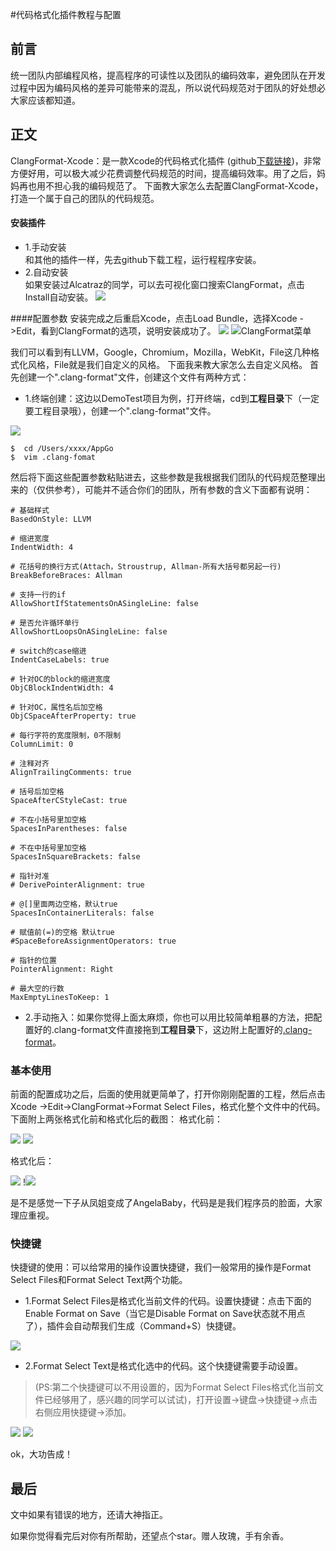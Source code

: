 #代码格式化插件教程与配置
## 前言
统一团队内部编程风格，提高程序的可读性以及团队的编码效率，避免团队在开发过程中因为编码风格的差异可能带来的混乱，所以说代码规范对于团队的好处想必大家应该都知道。
## 正文
ClangFormat-Xcode：是一款Xcode的代码格式化插件 (github[下载链接](https://github.com/travisjeffery/ClangFormat-Xcode))，非常方便好用，可以极大减少花费调整代码规范的时间，提高编码效率。用了之后，妈妈再也用不担心我的编码规范了。
下面教大家怎么去配置ClangFormat-Xcode，打造一个属于自己的团队的代码规范。
#### 安装插件
* 1.手动安装                          
和其他的插件一样，先去github下载工程，运行程程序安装。
* 2.自动安装           
如果安装过Alcatraz的同学，可以去可视化窗口搜索ClangFormat，点击Install自动安装。
![](http://upload-images.jianshu.io/upload_images/1321491-0e7c3785b41f96a5.png?imageMogr2/auto-orient/strip%7CimageView2/2/w/1240)  

####配置参数
安装完成之后重启Xcode，点击Load Bundle，选择Xcode ->Edit，看到ClangFormat的选项，说明安装成功了。
![](http://upload-images.jianshu.io/upload_images/1321491-4cc76d071be9e3f6.jpeg?imageMogr2/auto-orient/strip%7CimageView2/2/w/1240)
![ClangFormat菜单](http://upload-images.jianshu.io/upload_images/1321491-d3c30dadd0d4f3e5.jpeg?imageMogr2/auto-orient/strip%7CimageView2/2/w/1240)

我们可以看到有LLVM，Google，Chromium，Mozilla，WebKit，File这几种格式化风格，File就是我们自定义的风格。
下面我来教大家怎么去自定义风格。
首先创建一个".clang-format"文件，创建这个文件有两种方式：
* 1.终端创建：这边以DemoTest项目为例，打开终端，cd到**工程目录**下（一定要工程目录哦），创建一个".clang-format"文件。

![](http://upload-images.jianshu.io/upload_images/1321491-815db48a6114af89.png?imageMogr2/auto-orient/strip%7CimageView2/2/w/1240)
```objc
$  cd /Users/xxxx/AppGo
$  vim .clang-fomat
```
然后将下面这些配置参数粘贴进去，这些参数是我根据我们团队的代码规范整理出来的（仅供参考），可能并不适合你们的团队，所有参数的含义下面都有说明：

``` objc
# 基础样式
BasedOnStyle: LLVM

# 缩进宽度
IndentWidth: 4

# 花括号的换行方式(Attach，Stroustrup, Allman-所有大括号都另起一行)
BreakBeforeBraces: Allman

# 支持一行的if
AllowShortIfStatementsOnASingleLine: false

# 是否允许循环单行
AllowShortLoopsOnASingleLine: false

# switch的case缩进
IndentCaseLabels: true

# 针对OC的block的缩进宽度
ObjCBlockIndentWidth: 4

# 针对OC，属性名后加空格
ObjCSpaceAfterProperty: true

# 每行字符的宽度限制，0不限制
ColumnLimit: 0

# 注释对齐
AlignTrailingComments: true

# 括号后加空格
SpaceAfterCStyleCast: true

# 不在小括号里加空格
SpacesInParentheses: false

# 不在中括号里加空格
SpacesInSquareBrackets: false

# 指针对准
# DerivePointerAlignment: true

# @[]里面两边空格，默认true
SpacesInContainerLiterals: false

# 赋值前(=)的空格 默认true
#SpaceBeforeAssignmentOperators: true

# 指针的位置
PointerAlignment: Right

# 最大空的行数
MaxEmptyLinesToKeep: 1
```

*  2.手动拖入：如果你觉得上面太麻烦，你也可以用比较简单粗暴的方法，把配置好的.clang-format文件直接拖到**工程目录**下，这边附上配置好的[.clang-format](https://github.com/leejayID/ClangFormat.git)。

### 基本使用
前面的配置成功之后，后面的使用就更简单了，打开你刚刚配置的工程，然后点击Xcode ->Edit->ClangFormat->Format Select Files，格式化整个文件中的代码。
下面附上两张格式化前和格式化后的截图：
格式化前：

![](http://upload-images.jianshu.io/upload_images/1321491-d227c40febbcc946.png?imageMogr2/auto-orient/strip%7CimageView2/2/w/1240)
![](http://upload-images.jianshu.io/upload_images/1321491-0b8f91bf5464b27a.jpeg?imageMogr2/auto-orient/strip%7CimageView2/2/w/1240)

格式化后：

![](http://upload-images.jianshu.io/upload_images/1321491-9c7eb4f8894e0d8e.png?imageMogr2/auto-orient/strip%7CimageView2/2/w/1240)
!![](http://upload-images.jianshu.io/upload_images/1321491-9ef3648252354843.png?imageMogr2/auto-orient/strip%7CimageView2/2/w/1240)

是不是感觉一下子从凤姐变成了AngelaBaby，代码是是我们程序员的脸面，大家理应重视。
### 快捷键
快捷键的使用：可以给常用的操作设置快捷键，我们一般常用的操作是Format Select Files和Format Select Text两个功能。
* 1.Format Select Files是格式化当前文件的代码。设置快捷键：点击下面的Enable Format on Save（当它是Disable Format on Save状态就不用点了），插件会自动帮我们生成（Command+S）快捷键。

![](http://upload-images.jianshu.io/upload_images/1321491-782d411cc8723a4e.jpeg?imageMogr2/auto-orient/strip%7CimageView2/2/w/1240)
* 2.Format Select Text是格式化选中的代码。这个快捷键需要手动设置。

> (PS:第二个快捷键可以不用设置的，因为Format Select Files格式化当前文件已经够用了，感兴趣的同学可以试试)，打开设置->键盘->快捷键->点击右侧应用快捷键->添加。

![](http://upload-images.jianshu.io/upload_images/1321491-ea68021e8b27f1ca.jpeg?imageMogr2/auto-orient/strip%7CimageView2/2/w/1240)
![](http://upload-images.jianshu.io/upload_images/1321491-18cbc31a63907da5.jpeg?imageMogr2/auto-orient/strip%7CimageView2/2/w/1240)

ok，大功告成！

## 最后
文中如果有错误的地方，还请大神指正。

如果你觉得看完后对你有所帮助，还望点个star。赠人玫瑰，手有余香。

